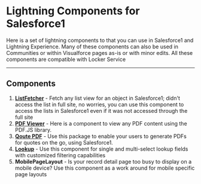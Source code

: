 Lightning Components for Salesforce1
===============================

Here is a set of lightning components to that you can use in Salesforce1 and Lightning Experience. Many of these components can also be used in Communities or within Visualforce pages as-is or with minor edits. All these components are compatible with Locker Service

----------

Components
-------------

 1. **[ListFetcher](https://github.com/kumarrk21/ListViewer)** - Fetch any list view for an object in Salesforce1; didn't access the list in full site, no worries, you can use this component to access the lists in Salesforce1 even if it was not accessed through the full site
 2. **[PDF Viewer](https://github.com/kumarrk21/PDFViewer)** - Here is a component to view any PDF content using the PDF.JS library.
 3. **[Qoute PDF](https://github.com/kumarrk21/S1QuotePDF)** - Use this package to enable your users to generate PDFs for quotes on the go, using Salesforce1.
 4. **[Lookup](https://github.com/kumarrk21/LookupComponent)** - Use this component for single and multi-select lookup fields with customized filtering capabilities
 5. **MobilePageLayout** - Is your record detail page too busy to display on a mobile device? Use this component as a work around for mobile specific page layouts


